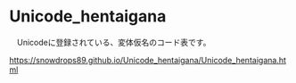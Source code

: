 # Unicode_hentaigana
　Unicodeに登録されている、変体仮名のコード表です。


https://snowdrops89.github.io/Unicode_hentaigana/Unicode_hentaigana.html
